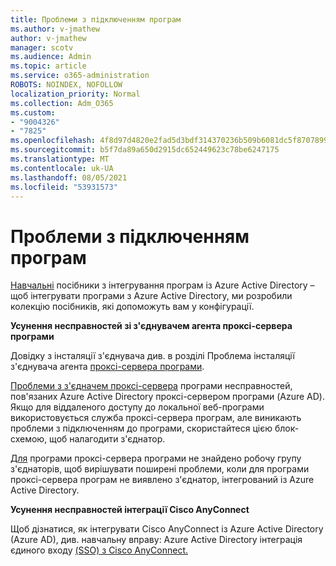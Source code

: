 ```yaml
---
title: Проблеми з підключенням програм
ms.author: v-jmathew
author: v-jmathew
manager: scotv
ms.audience: Admin
ms.topic: article
ms.service: o365-administration
ROBOTS: NOINDEX, NOFOLLOW
localization_priority: Normal
ms.collection: Adm_O365
ms.custom:
- "9004326"
- "7825"
ms.openlocfilehash: 4f8d97d4820e2fad5d3bdf314370236b509b6081dc5f87078995282e72da0c18
ms.sourcegitcommit: b5f7da89a650d2915dc652449623c78be6247175
ms.translationtype: MT
ms.contentlocale: uk-UA
ms.lasthandoff: 08/05/2021
ms.locfileid: "53931573"
---
```

# <a name="application-connection-issues"></a>Проблеми з підключенням програм

[Навчальні](https://docs.microsoft.com/azure/active-directory/saas-apps/tutorial-list) посібники з інтегрування програм із Azure Active Directory – щоб інтегрувати програми з Azure Active Directory, ми розробили колекцію посібників, які допоможуть вам у конфігурації.

**Усунення несправностей зі з'єднувачем агента проксі-сервера програми**

Довідку з інсталяції з'єднувача див. в розділі Проблема інсталяції з'єднувача агента [проксі-сервера програми](https://docs.microsoft.com/azure/active-directory/manage-apps/application-proxy-connector-installation-problem).

[Проблеми з з'єдначем проксі-сервера](https://docs.microsoft.com/azure/active-directory/manage-apps/application-proxy-debug-connectors) програми несправностей, пов'язаних Azure Active Directory проксі-сервером програми (Azure AD). Якщо для віддаленого доступу до локальної веб-програми використовується служба проксі-сервера програм, але виникають проблеми з підключенням до програми, скористайтеся цією блок-схемою, щоб налагодити з'єднатор.

[Для](https://docs.microsoft.com/azure/active-directory/manage-apps/application-proxy-connectivity-no-working-connector) програми проксі-сервера програми не знайдено робочу групу з'єднаторів, щоб вирішувати поширені проблеми, коли для програми проксі-сервера програм не виявлено з'єднатор, інтегрований із Azure Active Directory.

**Усунення несправностей інтеграції Cisco AnyConnect**

Щоб дізнатися, як інтегрувати Cisco AnyConnect із Azure Active Directory (Azure AD), див. навчальну вправу: Azure Active Directory інтеграція єдиного входу [(SSO) з Cisco AnyConnect.](https://docs.microsoft.com/azure/active-directory/saas-apps/cisco-anyconnect)
